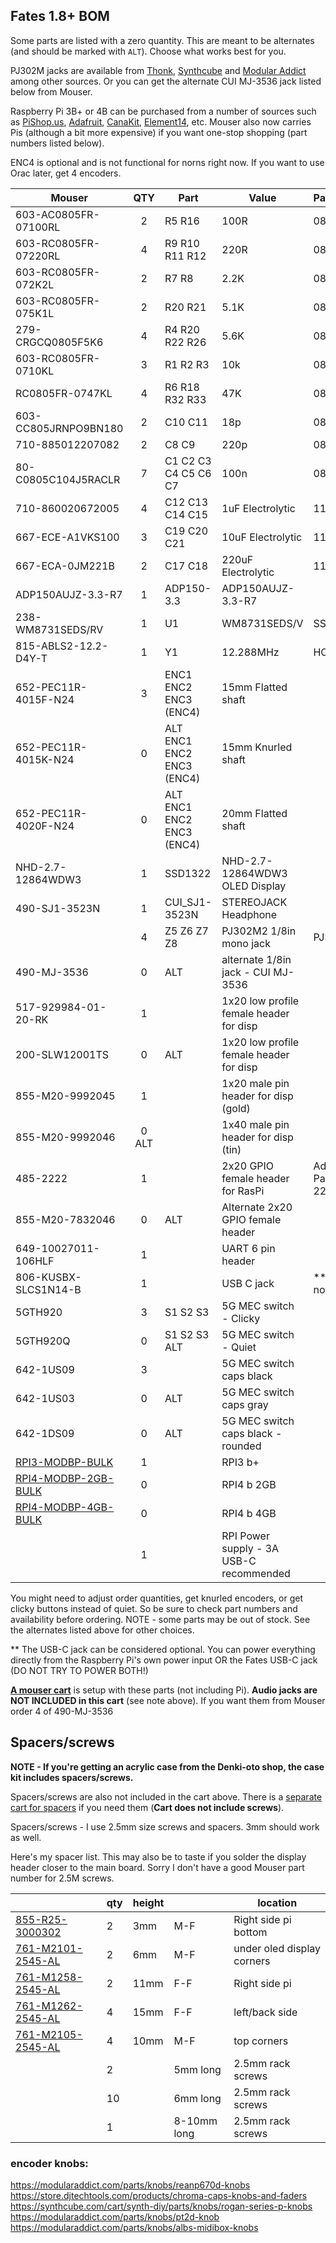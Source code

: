 ## Fates 1.8+ BOM

Some parts are listed with a zero quantity. This are meant to be alternates (and should be marked with `ALT`). Choose what works best for you.

PJ302M jacks are available from [Thonk](https://www.thonk.co.uk/shop/3-5mm-jacks/ ), [Synthcube](https://synthcube.com/cart/3-5mm-mono-jack-pj302m-rt-angle-hex-nut) and [Modular Addict](https://modularaddict.com/pj302m-jacks) among other sources. Or you can get the alternate CUI MJ-3536 jack listed below from Mouser.

Raspberry Pi 3B+ or 4B can be purchased from a number of sources such as [PiShop.us](https://www.pishop.us/product/raspberry-pi-4-model-b-1gb/), [Adafruit](https://www.adafruit.com/product/3775?src=raspberrypi), [CanaKit](https://www.canakit.com/raspberry-pi-3-model-b-plus.html?cid=usd&src=raspberrypi&src=raspberrypi), [Element14](http://www.newark.com/49AC7637?src=raspberrypi), etc.
Mouser also now carries Pis (although a bit more expensive) if you want one-stop shopping (part numbers listed below).

ENC4 is optional and is not functional for norns right now. If you want to use Orac later, get 4 encoders.

| Mouser  | QTY | Part | Value | Package |
|-----|:--:|-----|-----|-----|
|603-AC0805FR-07100RL|2|R5 R16|100R|0805|
|603-RC0805FR-07220RL|4|R9 R10 R11 R12|220R|0805|
|603-RC0805FR-072K2L|2|R7 R8|2.2K|0805|
|603-RC0805FR-075K1L|2|R20 R21|5.1K|0805|
|279-CRGCQ0805F5K6|4|R4 R20 R22 R26|5.6K|0805|
|603-RC0805FR-0710KL|3|R1 R2 R3|10k|0805|
|RC0805FR-0747KL|4|R6 R18 R32 R33|47K|0805|
|603-CC805JRNPO9BN180|2|C10 C11|18p|0805|
|710-885012207082|2|C8 C9|220p|0805|
|80-C0805C104J5RACLR|7|C1 C2 C3 C4 C5 C6 C7|100n|0805|
|710-860020672005|4|C12 C13 C14 C15|1uF Electrolytic|11mm|
|667-ECE-A1VKS100|3|C19 C20 C21|10uF Electrolytic|11mm|
|667-ECA-0JM221B|2|C17 C18|220uF Electrolytic|11mm|                                                                                                                                                                                                                                                                                                                                                                                                                                                                                                                                                                                                                                                         
|ADP150AUJZ-3.3-R7|1|ADP150-3.3|ADP150AUJZ-3.3-R7||
|238-WM8731SEDS/RV|1|U1|WM8731SEDS/V|SSOP28||
|815-ABLS2-12.2-D4Y-T|1|Y1|12.288MHz|HC49UP||
|652-PEC11R-4015F-N24|3|ENC1 ENC2 ENC3 (ENC4)|15mm Flatted shaft||
|652-PEC11R-4015K-N24|0|ALT ENC1 ENC2 ENC3 (ENC4)|15mm Knurled shaft||
|652-PEC11R-4020F-N24|0|ALT ENC1 ENC2 ENC3 (ENC4)|20mm Flatted shaft||
|NHD-2.7-12864WDW3|1|SSD1322|NHD-2.7-12864WDW3 OLED Display|
|490-SJ1-3523N|1|CUI_SJ1-3523N|STEREOJACK Headphone||
||4|Z5 Z6 Z7 Z8|PJ302M2 1/8in mono jack|PJ302M|
|490-MJ-3536|0| ALT |alternate 1/8in jack - CUI MJ-3536||
|517-929984-01-20-RK|1||1x20 low profile female header for disp||
|200-SLW12001TS|0|ALT|1x20 low profile female header for disp||
|855-M20-9992045|1||1x20 male pin header for disp (gold)||
|855-M20-9992046|0 ALT ||1x40 male pin header for disp (tin)||
|485-2222|1||2x20 GPIO female header for RasPi|Adafruit Part # 2222|
|855-M20-7832046|0|ALT|Alternate 2x20 GPIO female header||
|649-10027011-106HLF|1||UART 6 pin header||
|806-KUSBX-SLCS1N14-B|1||USB C jack|** See note|
|5GTH920|3|S1 S2 S3|5G MEC switch - Clicky||
|5GTH920Q|0|S1 S2 S3 ALT|5G MEC switch - Quiet||
|642-1US09|3| |5G MEC switch caps black||
|642-1US03|0| ALT |5G MEC switch caps gray||
|642-1DS09|0| ALT |5G MEC switch caps black - rounded||
|[RPI3-MODBP-BULK](http://www.mouser.com/Search/ProductDetail.aspx?R=RPI3-MODBP-BULK)|1| |RPI3 b+||
|[RPI4-MODBP-2GB-BULK](http://www.mouser.com/Search/ProductDetail.aspx?R=RPI4-MODBP-2GB-BULK)|0| |RPI4 b 2GB||
|[RPI4-MODBP-4GB-BULK](http://www.mouser.com/Search/ProductDetail.aspx?R=RPI4-MODBP-4GB-BULK)|0| |RPI4 b 4GB||
||1| |RPI Power supply - 3A USB-C recommended||

You might need to adjust order quantities, get knurled encoders, or get clicky buttons instead of quiet. So be sure to check part numbers and availability before ordering. NOTE - some parts may be out of stock. See the alternates listed above for other choices.

\** The USB-C jack can be considered optional. You can power everything directly from the Raspberry Pi's own power input OR the Fates USB-C jack (DO NOT TRY TO POWER BOTH!)

**[A mouser cart](https://www.mouser.com/ProjectManager/ProjectDetail.aspx?AccessID=bdba42bdf9 )** is setup with these parts (not including Pi). **Audio jacks are NOT INCLUDED in this cart** (see note above). If you want them from Mouser order 4 of 490-MJ-3536

## Spacers/screws

**NOTE - If you're getting an acrylic case from the Denki-oto shop, the case kit includes spacers/screws.**

Spacers/screws are also not included in the cart above. There is a [separate cart for spacers](https://www.mouser.com/ProjectManager/ProjectDetail.aspx?AccessID=367d290c06) if you need them (**Cart does not include screws**).

Spacers/screws - I use 2.5mm size screws and spacers. 3mm should work as well.

Here's my spacer list. This may also be to taste if you solder the display header closer to the main board. Sorry I don't have a good Mouser part number for 2.5M screws.

|   | qty | height |  | location  |
|-----|--|-----|-----|-----|
|[855-R25-3000302](http://www.mouser.com/Search/ProductDetail.aspx?R=855-R25-3000302)|2|3mm|M-F|Right side pi bottom|
|[761-M2101-2545-AL](http://www.mouser.com/Search/ProductDetail.aspx?R=761-M2101-2545-AL)|2|6mm|M-F|under oled display corners|
|[761-M1258-2545-AL](http://www.mouser.com/Search/ProductDetail.aspx?R=761-M1258-2545-AL)|2|11mm|F-F|Right side pi|
|[761-M1262-2545-AL](http://www.mouser.com/Search/ProductDetail.aspx?R=761-M1262-2545-AL)|4|15mm|F-F|left/back side|
|[761-M2105-2545-AL](http://www.mouser.com/Search/ProductDetail.aspx?R=761-M2105-2545-AL)|4|10mm|M-F|top corners|
||2||5mm long|2.5mm rack screws|
||10||6mm long|2.5mm rack screws|
||1||8-10mm long|2.5mm rack screws|



### encoder knobs:

 https://modularaddict.com/parts/knobs/reanp670d-knobs  
 https://store.djtechtools.com/products/chroma-caps-knobs-and-faders  
 https://synthcube.com/cart/synth-diy/parts/knobs/rogan-series-p-knobs  
 https://modularaddict.com/parts/knobs/pt2d-knob  
 https://modularaddict.com/parts/knobs/albs-midibox-knobs  
 